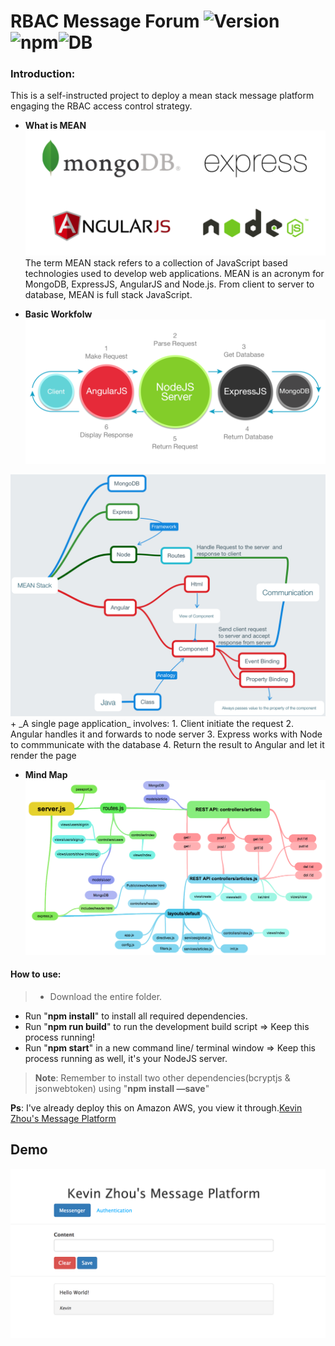 # RBAC Message Forum ![Version](https://img.shields.io/badge/release-v0.0.1-blue.svg)![npm](https://img.shields.io/badge/npm-v4.1.2-brightgreen.svg)![DB](https://img.shields.io/badge/mongodb-v3.4.2-green.svg)


### Introduction:
This is a self-instructed project to deploy a mean stack message platform engaging the RBAC access control strategy.

+ **What is MEAN**
![MEANSTACK](./pics/mean.png)
The term MEAN stack refers to a collection of JavaScript based technologies used to develop web applications. MEAN is an acronym for MongoDB, ExpressJS, AngularJS and Node.js. From client to server to database, MEAN is full stack JavaScript.

+ **Basic Workfolw**
![WorkFlow](./pics/workflow.png)
<img src ="./pics/workflow_v0.1.png" >
+ _A single page application_ involves:
    1. Client initiate the request
    2. Angular handles it and forwards to node server
    3. Express works with Node to commmunicate with the database
    4. Return the result to Angular and let it render the page 

+ **Mind Map**
![Mindmap](./pics/mind_map.png)

#### How to use:
>- Download the entire folder.      
- Run "**npm install**" to install all required dependencies.
- Run "**npm run build**" to run the development build script => Keep this process running! 
- Run "**npm start**" in a new command line/ terminal window => Keep this process running as well, it's your NodeJS server. 
 
>**Note**: Remember to install two other dependencies(bcryptjs & jsonwebtoken) using "**npm install —save**" 

**Ps**: I've already deploy this on Amazon AWS, you view it through.[Kevin Zhou's Message Platform](http://mean-stack-deployment.us-east-1.elasticbeanstalk.com)
## **Demo**
![](./pics/demo.png)
       
  
